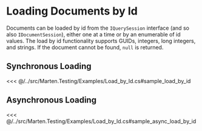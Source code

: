 # Loading Documents by Id

Documents can be loaded by id from the `IQuerySession` interface (and so also `IDocumentSession`), either one at a time or by an enumerable of id values. The load by id functionality supports GUIDs, integers, long integers, and strings. If the document cannot be found, `null` is returned.

## Synchronous Loading

<<< @/../src/Marten.Testing/Examples/Load_by_Id.cs#sample_load_by_id

## Asynchronous Loading

<<< @/../src/Marten.Testing/Examples/Load_by_Id.cs#sample_async_load_by_id
